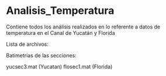 # Analisis_Temperatura
Contiene todos los análisis realizados en lo referente a datos de temperatura en el Canal de Yucatán y Florida

Lista de archivos:

Batimetrias de las secciones:

yucsec3.mat (Yucatan)
flosec1.mat (Florida)








